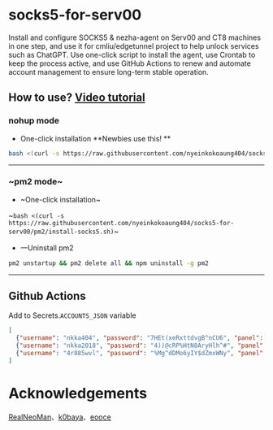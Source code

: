 # socks5-for-serv00
Install and configure SOCKS5 & nezha-agent on Serv00 and CT8 machines in one step, and use it for cmliu/edgetunnel project to help unlock services such as ChatGPT. Use one-click script to install the agent, use Crontab to keep the process active, and use GitHub Actions to renew and automate account management to ensure long-term stable operation.

## How to use? [Video tutorial](xxx)

### nohup mode
- One-click installation **Newbies use this! **
```bash
bash <(curl -s https://raw.githubusercontent.com/nyeinkokoaung404/socks5-for-serv00/main/install-socks5.sh)
```
----
### ~pm2 mode~
- ~One-click installation~

~`bash <(curl -s https://raw.githubusercontent.com/nyeinkokoaung404/socks5-for-serv00/pm2/install-socks5.sh)`~


- 一Uninstall pm2
```bash
pm2 unstartup && pm2 delete all && npm uninstall -g pm2
```
----
## Github Actions
Add to Secrets.`ACCOUNTS_JSON` variable
```json
[
  {"username": "nkka404", "password": "7HEt(xeRxttdvgB^nCU6", "panel": "panel4.serv00.com", "ssh": "s4.serv00.com"},
  {"username": "nkka2018", "password": "4))@cRP%HtN8AryHlh^#", "panel": "panel7.serv00.com", "ssh": "s7.serv00.com"},
  {"username": "4r885wvl", "password": "%Mg^dDMo6yIY$dZmxWNy", "panel": "panel.ct8.pl", "ssh": "s1.ct8.pl"}
]
```

# Acknowledgements
[RealNeoMan](https://github.com/Neomanbeta/ct8socks)、[k0baya](https://github.com/k0baya/nezha4serv00)、[eooce](https://github.com/eooce)
